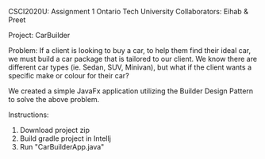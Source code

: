 CSCI2020U: Assignment 1
Ontario Tech University
Collaborators: Eihab & Preet

Project: 
CarBuilder

Problem: 
If a client is looking to buy a car, to help them find their ideal car, we must build a car package that is tailored to our client. We know there are different car types (ie. Sedan, SUV, Minivan), but what if the client wants a specific make or colour for their car? 

We created a simple JavaFx application utilizing the Builder Design Pattern to solve the above problem. 

Instructions: 

1) Download project zip
2) Build gradle project in Intellj
3) Run "CarBuilderApp.java" 
